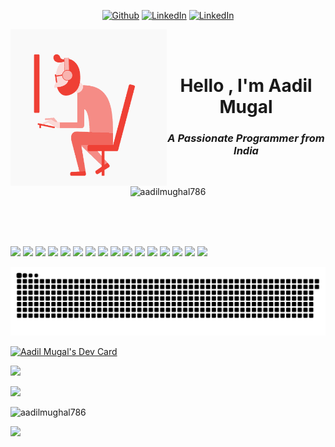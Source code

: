 <p align = "center">
  <a href="https://github.com/aadilmughal786" target="_blank"><img alt="Github" src="https://img.shields.io/badge/GitHub-%2312100E.svg?&style=for-the-badge&logo=Github&logoColor=white" /></a> 
  <a href="https://www.linkedin.com/in/%F0%9F%8E%ADaadil-mugal-146bb818a/" target="_blank"><img alt="LinkedIn" src="https://img.shields.io/badge/linkedin-%230077B5.svg?&style=for-the-badge&logo=linkedin&logoColor=white" /></a>
  <a href="https://www.youtube.com/channel/UCwu1NeYOe5r1La0A0VuCbIA" target="_blank"><img alt="LinkedIn" src="https://img.shields.io/badge/youtube-%23FF0000.svg?&style=for-the-badge&logo=youtube&logoColor=white" /></a>
</p>

<p align = "left">
  <img alt="GIF" align = "left" src="img/1.gif" height=250px align="left"><br><br>
  <h1 align="center" >
    Hello , I'm Aadil Mugal<br>
    <h3 align = "center"><i>A Passionate Programmer from India</i></h3><br>
    <p align="center"> <img src="https://komarev.com/ghpvc/?username=aadilmughal786&label=Aadil's Profile%20views&color=0e75b6&style=flat" alt="aadilmughal786" /> </p>
  </h1>


</p>

<br><br><br>

<p align = "left">
  <a href="#" target="_blank"><img  src="https://img.shields.io/badge/Python-%232B2728.svg?&style=for-the-badge&logo=python&logoColor=white" /></a> 
  <a href="#" target="_blank"><img  src="https://img.shields.io/badge/ Language-%23222222.svg?&style=for-the-badge&logo=c&logoColor=white" /></a> 
  <a href="#" target="_blank"><img src="https://img.shields.io/badge/C Plus Plus-%2300599C.svg?&style=for-the-badge&logo=cplusplus&logoColor=white" /></a>
   <a href="#" target="_blank"><img src="https://img.shields.io/badge/JavaScript-%23222222.svg?&style=for-the-badge&logo=javascript&logoColor=white" /></a>
  <a href="#" target="_blank"><img src="https://img.shields.io/badge/html5-%23E34F26.svg?&style=for-the-badge&logo=html5&logoColor=white" /></a>
  <a href="#" target="_blank"><img src="https://img.shields.io/badge/css3-%231572B6.svg?&style=for-the-badge&logo=css3&logoColor=white" /></a>
  <a href="#" target="_blank"><img src="https://img.shields.io/badge/Linux-%23333333.svg?&style=for-the-badge&logo=linux&logoColor=white" /></a>
  <a href="#" target="_blank"><img src="https://img.shields.io/badge/Git-%23F05032.svg?&style=for-the-badge&logo=git&logoColor=white" /></a>
  <a href="#" target="_blank"><img src="https://img.shields.io/badge/google chrome-%234285F4.svg?&style=for-the-badge&logo=google chrome&logoColor=white" /></a>
  <a href="#" target="_blank"><img src="https://img.shields.io/badge/Node.JS-%23339933.svg?&style=for-the-badge&logo=node.js&logoColor=white" /></a>
  <a href="#" target="_blank"><img src="https://img.shields.io/badge/mariadb-%23003545.svg?&style=for-the-badge&logo=mariadb&logoColor=white" /></a>
  <a href="#" target="_blank"><img src="https://img.shields.io/static/v1?style=for-the-badge&message=SQLite&color=003B57&logo=SQLite&logoColor=FFFFFF&label=" /></a> 
  <a href="#" target="_blank"><img src="https://img.shields.io/static/v1?style=for-the-badge&message=GitHub&color=181717&logo=GitHub&logoColor=FFFFFF&label=" /></a>
  <a href="#" target="_blank"><img src="https://img.shields.io/static/v1?style=for-the-badge&message=Manjaro&color=222222&logo=Manjaro&logoColor=35BF5C&label=" /></a>
  <a href="#" target="_blank"><img src="https://img.shields.io/static/v1?style=for-the-badge&message=Visual+Studio+Code&color=007ACC&logo=Visual+Studio+Code&logoColor=FFFFFF&label=" /></a>
  <a href="#" target="_blank"><img src="https://img.shields.io/static/v1?style=for-the-badge&message=Sublime+Text&color=222222&logo=Sublime+Text&logoColor=FF9800&label=" /></a>
</p>




![Snake animation](https://github.com/aadilmughal786/aadilmughal786/blob/output/github-contribution-grid-snake.svg)


<a href="https://app.daily.dev/aadil786"><img src="https://api.daily.dev/devcards/617dfb044e774927a931e75dd00becac.png?r=1g8" width="200" alt="Aadil Mugal's Dev Card"/></a>

<p align = "left"><img src = "https://github-profile-trophy.vercel.app/?username=aadilmughal786"></p>

<p align = "left"><img src = "https://github-readme-stats.vercel.app/api?username=aadilmughal786&show_icons=true"></P>
<p align = "left"><img src = "https://github-readme-streak-stats.herokuapp.com/?user=aadilmughal786&" alt="aadilmughal786"></p>

<p align = "left"><img src = "https://github-readme-stats.vercel.app/api/top-langs/?username=aadilmughal786&langs_count=8"></p>


